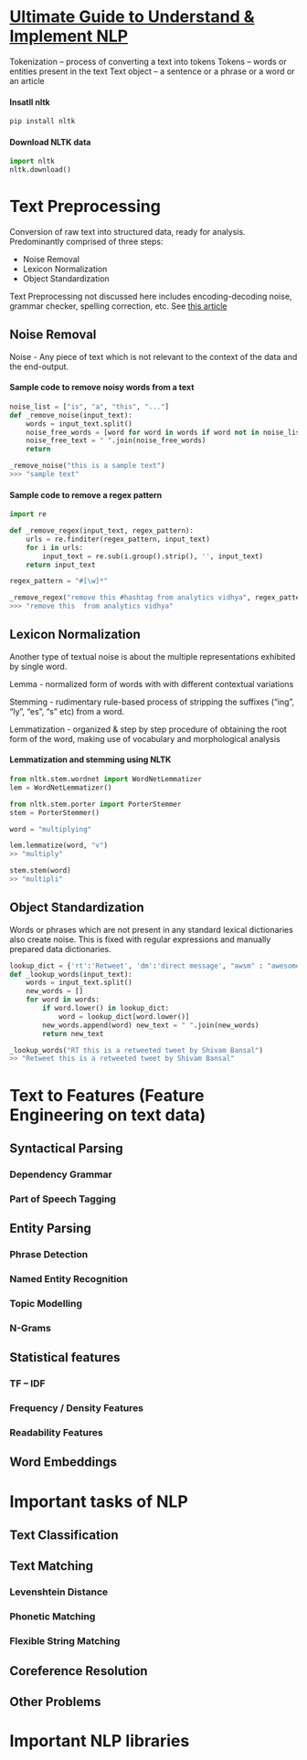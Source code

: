 # [Ultimate Guide to Understand & Implement NLP](https://www.analyticsvidhya.com/blog/2017/01/ultimate-guide-to-understand-implement-natural-language-processing-codes-in-python/)

Tokenization – process of converting a text into tokens
Tokens – words or entities present in the text
Text object – a sentence or a phrase or a word or an article

#### Insatll nltk
```bash
pip install nltk
```

#### Download NLTK data
```python
import nltk
nltk.download()
```

# Text Preprocessing
Conversion of raw text into structured data, ready for analysis.  
Predominantly comprised of three steps:
* Noise Removal
* Lexicon Normalization
* Object Standardization

Text Preprocessing not discussed here includes encoding-decoding noise, grammar checker, spelling correction, etc. See [this article](https://www.analyticsvidhya.com/blog/2014/11/text-data-cleaning-steps-python/)


## Noise Removal
Noise - Any piece of text which is not relevant to the context of the data and the end-output.

#### Sample code to remove noisy words from a text
```python
noise_list = ["is", "a", "this", "..."]
def _remove_noise(input_text):
    words = input_text.split()
    noise_free_words = [word for word in words if word not in noise_list]
    noise_free_text = " ".join(noise_free_words)
    return

_remove_noise("this is a sample text")
>>> "sample text"
```
#### Sample code to remove a regex pattern
```python
import re

def _remove_regex(input_text, regex_pattern):
    urls = re.finditer(regex_pattern, input_text)
    for i in urls:
        input_text = re.sub(i.group().strip(), '', input_text)
    return input_text

regex_pattern = "#[\w]*"  

_remove_regex("remove this #hashtag from analytics vidhya", regex_pattern)
>>> "remove this  from analytics vidhya"
```

## Lexicon Normalization
Another type of textual noise is about the multiple representations exhibited by single word.  

Lemma - normalized form of words with with different contextual variations  

Stemming - rudimentary rule-based process of stripping the suffixes (“ing”, “ly”, “es”, “s” etc) from a word.  

Lemmatization - organized & step by step procedure of obtaining the root form of the word, making use of vocabulary and morphological analysis  

#### Lemmatization and stemming using NLTK
```python
from nltk.stem.wordnet import WordNetLemmatizer
lem = WordNetLemmatizer()

from nltk.stem.porter import PorterStemmer
stem = PorterStemmer()

word = "multiplying"

lem.lemmatize(word, "v")
>> "multiply"

stem.stem(word)
>> "multipli"
```

## Object Standardization
Words or phrases which are not present in any standard lexical dictionaries also create noise. This is fixed with regular expressions and manually prepared data dictionaries.
``` python
lookup_dict = {'rt':'Retweet', 'dm':'direct message', "awsm" : "awesome", "luv" :"love", "..."}
def _lookup_words(input_text):
    words = input_text.split()
    new_words = []
    for word in words:
        if word.lower() in lookup_dict:
            word = lookup_dict[word.lower()]
        new_words.append(word) new_text = " ".join(new_words)
        return new_text

_lookup_words("RT this is a retweeted tweet by Shivam Bansal")
>> "Retweet this is a retweeted tweet by Shivam Bansal"
```
# Text to Features (Feature Engineering on text data)

## Syntactical Parsing
### Dependency Grammar
### Part of Speech Tagging

## Entity Parsing
### Phrase Detection
### Named Entity Recognition
### Topic Modelling
### N-Grams

## Statistical features
### TF – IDF
### Frequency / Density Features
### Readability Features

## Word Embeddings


# Important tasks of NLP

## Text Classification

## Text Matching
### Levenshtein Distance
### Phonetic Matching
### Flexible String Matching

## Coreference Resolution

## Other Problems


# Important NLP libraries
